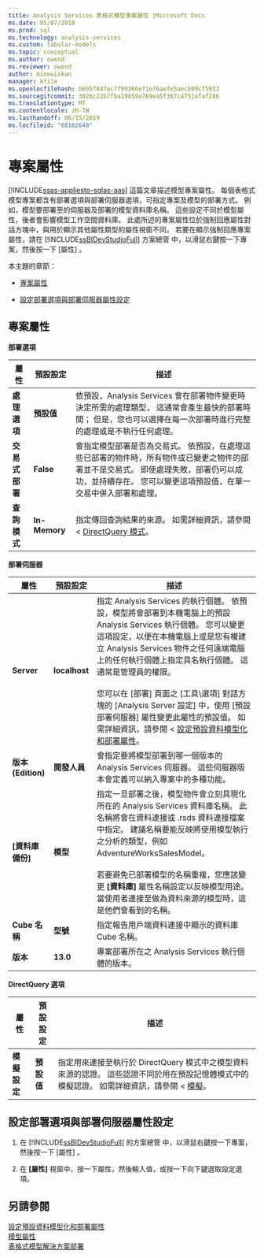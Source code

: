 ```yaml
---
title: Analysis Services 表格式模型專案屬性 |Microsoft Docs
ms.date: 05/07/2018
ms.prod: sql
ms.technology: analysis-services
ms.custom: tabular-models
ms.topic: conceptual
ms.author: owend
ms.reviewer: owend
author: minewiskan
manager: kfile
ms.openlocfilehash: b695f847ec7f99366e71e76aefe5aecb99cf5933
ms.sourcegitcommit: 3026c22b7fba19059a769ea5f367c4f51efaf286
ms.translationtype: MT
ms.contentlocale: zh-TW
ms.lasthandoff: 06/15/2019
ms.locfileid: "68162648"
---
```

# <a name="project-properties"></a>專案屬性 
[!INCLUDE[ssas-appliesto-sqlas-aas](../../includes/ssas-appliesto-sqlas-aas.md)]
  這篇文章描述模型專案屬性。 每個表格式模型專案都含有部署選項與部署伺服器選項，可指定專案及模型的部署方式。 例如，模型要部署至的伺服器及部署的模型資料庫名稱。 這些設定不同於模型屬性，後者會影響模型工作空間資料庫。 此處所述的專案屬性位於強制回應屬性對話方塊中，與用於顯示其他屬性類型的屬性視窗不同。 若要在顯示強制回應專案屬性，請在 [!INCLUDE[ssBIDevStudioFull](../../includes/ssbidevstudiofull-md.md)] 方案總管  中，以滑鼠右鍵按一下專案，然後按一下 [屬性]  。  
  
 本主題的章節：  
  
-   [專案屬性](#bkmk_proj_properties)  
  
-   [設定部署選項與部署伺服器屬性設定](#bkmk_conf_proj_settings)  
  
##  <a name="bkmk_proj_properties"></a> 專案屬性  
 **部署選項**  
  
|屬性|預設設定|描述|  
|--------------|---------------------|-----------------|  
|**處理選項**|**預設值**|依預設，Analysis Services 會在部署物件變更時決定所需的處理類型， 這通常會產生最快的部署時間； 但是，您也可以選擇在每一次部署時進行完整的處理或是不執行任何處理。|  
|**交易式部署**|**False**|會指定模型部署是否為交易式。 依預設，在處理這些已部署的物件時，所有物件或已變更之物件的部署並不是交易式。 即使處理失敗，部署仍可以成功，並持續存在。 您可以變更這項預設值，在單一交易中併入部署和處理。|  
|**查詢模式**|**In-Memory**|指定傳回查詢結果的來源。 如需詳細資訊，請參閱 < [DirectQuery 模式](../../analysis-services/tabular-models/directquery-mode-ssas-tabular.md)。|  
  
 **部署伺服器**  
  
|屬性|預設設定|描述|  
|--------------|---------------------|-----------------|  
|**Server**|**localhost**|指定 Analysis Services 的執行個體。 依預設，模型將會部署到本機電腦上的預設 Analysis Services 執行個體。 您可以變更這項設定，以便在本機電腦上或是您有權建立 Analysis Services 物件之任何遠端電腦上的任何執行個體上指定具名執行個體。 這通常是管理員的權限。<br /><br /> 您可以在 [部署] 頁面之 [工具\選項] 對話方塊的 [Analysis Server 設定] 中，使用 [預設部署伺服器] 屬性變更此屬性的預設值。 如需詳細資訊，請參閱 <<c0> [ 設定預設資料模型化和部署屬性](../../analysis-services/tabular-models/configure-default-data-modeling-and-deployment-properties-ssas-tabular.md)。|  
|**版本(Edition)**|**開發人員**|會指定要將模型部署到哪一個版本的 Analysis Services 伺服器。 這些伺服器版本會定義可以納入專案中的多種功能。|  
|**[資料庫備份]**|**模型**|指定一旦部署之後，模型物件會立刻具現化所在的 Analysis Services 資料庫名稱。 此名稱將會在資料連接或 .rsds 資料連接檔案中指定。 建議名稱要能反映將使用模型執行之分析的類型，例如 AdventureWorksSalesModel。<br /><br /> 若要避免已部署模型的名稱重複，您應該變更 **[資料庫]** 屬性名稱設定以反映模型用途。 當使用者連接至做為資料來源的模型時，這是他們會看到的名稱。|  
|**Cube 名稱**|**型號**|指定報告用戶端資料連接中顯示的資料庫 Cube 名稱。|  
|**版本**|**13.0**|專案部署所在之 Analysis Services 執行個體的版本。|  
  
 **DirectQuery 選項**  
  
|屬性|預設設定|描述|  
|--------------|---------------------|-----------------|  
|**模擬設定**|**預設值**|指定用來連接至執行於 DirectQuery 模式中之模型資料來源的認證。 這些認證不同於用在預設記憶體模式中的模擬認證。 如需詳細資訊，請參閱 <<c0> [ 模擬](../../analysis-services/tabular-models/impersonation-ssas-tabular.md)。|  
  
##  <a name="bkmk_conf_proj_settings"></a> 設定部署選項與部署伺服器屬性設定  
  
1.  在 [!INCLUDE[ssBIDevStudioFull](../../includes/ssbidevstudiofull-md.md)] 的方案總管  中，以滑鼠右鍵按一下專案，然後按一下 [屬性]  。  
  
2.  在 **[屬性]** 視窗中，按一下屬性，然後輸入值，或按一下向下鍵選取設定選項。  
  
## <a name="see-also"></a>另請參閱  
 [設定預設資料模型化和部署屬性](../../analysis-services/tabular-models/configure-default-data-modeling-and-deployment-properties-ssas-tabular.md)   
 [模型屬性](../../analysis-services/tabular-models/model-properties-ssas-tabular.md)   
 [表格式模型解決方案部署](../../analysis-services/tabular-models/tabular-model-solution-deployment-ssas-tabular.md)  
  
  
